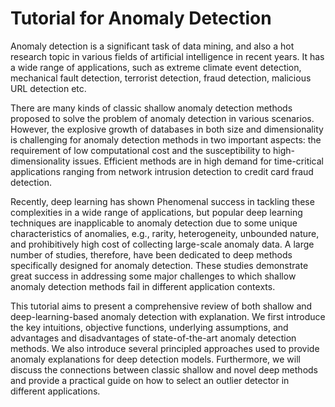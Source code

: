 # Tutorial for Anomaly Detection

Anomaly detection is a significant task of data mining, and also a hot research topic in various fields of artificial intelligence in recent years. It has a wide range of applications, such as extreme climate event detection, mechanical fault detection, terrorist detection, fraud detection, malicious URL detection etc. 

There are many kinds of classic shallow anomaly detection methods proposed to solve the problem of anomaly detection in various scenarios. However, the explosive growth of databases in both size and dimensionality is challenging for anomaly detection methods in two important aspects: the requirement of low computational cost and the susceptibility to high-dimensionality issues. Efficient methods are in high demand for time-critical applications ranging from network intrusion detection to credit card fraud detection. 

Recently, deep learning has shown Phenomenal success in tackling these complexities in a wide range of applications, but popular deep learning techniques are inapplicable to anomaly detection due to some unique characteristics of anomalies, e.g., rarity, heterogeneity, unbounded nature, and prohibitively high cost of collecting large-scale anomaly data. A large number of studies, therefore, have been dedicated to deep methods specifically designed for anomaly detection. These studies demonstrate great success in addressing some major challenges to which shallow anomaly detection methods fail in different application contexts.

This tutorial aims to present a comprehensive review of both shallow and deep-learning-based anomaly detection with explanation. We first introduce the key intuitions, objective functions, underlying assumptions, and advantages and disadvantages of state-of-the-art anomaly detection methods. We also introduce several principled approaches used to provide anomaly explanations for deep detection models. Furthermore, we will discuss the connections between classic shallow and novel deep methods and provide a practical guide on how to select an outlier detector in different applications.  
